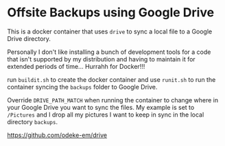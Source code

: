 # Offsite Backups using Google Drive

This is a docker container that uses ```drive``` to sync a local file
to a Google Drive directory.

Personally I don't like installing a bunch of development tools for a
code that isn't supported by my distribution and having to maintain
it for extended periods of time... Hurrahh for Docker!!!

run ```buildit.sh``` to create the docker container and use 
```runit.sh``` to run the container syncing the ```backups```
folder to Google Drive.

Override ```DRIVE_PATH_MATCH``` when running the container to change
where in your Google Drive you want to sync the files. My example is
set to ```/Pictures``` and I drop all my pictures I want to keep in
sync in the local directory ```backups```.

https://github.com/odeke-em/drive
